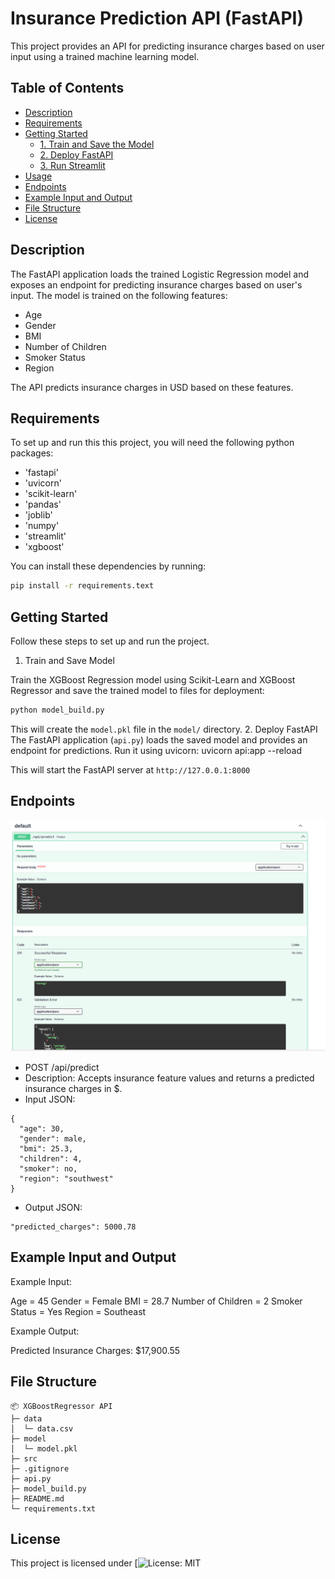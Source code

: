 # Insurance Prediction API (FastAPI)
This project provides an API for predicting insurance charges based on user input using a trained machine learning model.

## Table of Contents
 - [Description](#description)
 - [Requirements](#requirements)
 - [Getting Started](#getting-started)
   - [1. Train and Save the Model](#1-train-and-save-the-model)
   - [2. Deploy FastAPI](#2-deploy-fastapi)
   - [3. Run Streamlit](#3-streamlit)
 - [Usage](#usage)
 - [Endpoints](#engpoints)
 - [Example Input and Output](#example-input-and-output)
 - [File Structure](#file-structure)
 - [License](#license)

## Description
The FastAPI application loads the trained Logistic Regression model and exposes an endpoint for predicting insurance charges based on user's input. The model is trained on the following features:
- Age
- Gender
- BMI
- Number of Children
- Smoker Status
- Region

The API predicts insurance charges in USD based on these features.

## Requirements
To set up and run this this project, you will need the following python packages:

- 'fastapi'
- 'uvicorn'
- 'scikit-learn'
- 'pandas'
- 'joblib'
- 'numpy'
- 'streamlit'
- 'xgboost'

You can install these dependencies by running:

```bash
pip install -r requirements.text
```

## Getting Started
Follow these steps to set up and run the project.

1. Train and Save Model

Train the XGBoost Regression model using Scikit-Learn and XGBoost Regressor and save the trained model to files for deployment:
   ```bash
   python model_build.py
   ```
   This will create the `model.pkl` file in the `model/` directory.
2. Deploy FastAPI
The FastAPI application (`api.py`) loads the saved model and provides an endpoint for predictions. Run it using uvicorn:
uvicorn api:app --reload

This will start the FastAPI server at `http://127.0.0.1:8000`

## Endpoints
![API Image](src/api_figure.png)

- POST /api/predict
- Description: Accepts insurance feature values and returns a predicted insurance charges in $.
- Input JSON:
```commandline
{
  "age": 30,
  "gender": male,
  "bmi": 25.3,
  "children": 4,
  "smoker": no,
  "region": "southwest"
}
```
- Output JSON:
```commandline
"predicted_charges": 5000.78
```

## Example Input and Output
Example Input:

Age = 45
Gender = Female
BMI = 28.7
Number of Children = 2
Smoker Status = Yes
Region = Southeast

Example Output:

Predicted Insurance Charges: $17,900.55

## File Structure

```commandline
📦 XGBoostRegressor API
├─ data
│  └─ data.csv
├─ model
│  └─ model.pkl
├─ src
├─ .gitignore
├─ api.py
├─ model_build.py
├─ README.md
└─ requirements.txt
```

## License
This project is licensed under [![License: MIT](https://img.shields.io/)

